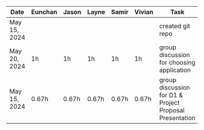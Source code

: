 | Date | Eunchan | Jason | Layne | Samir | Vivian | Task |
| --- | --- | --- | --- | --- | --- | --- |
| May 15, 2024 | | | | | | created git repo |
| May 20, 2024 | 1h | 1h | 1h | 1h | 1h | group discussion for choosing application |
| May 15, 2024 | 0.67h | 0.67h | 0.67h | 0.67h | 0.67h | group discussion for D1 & Project Proposal Presentation |

